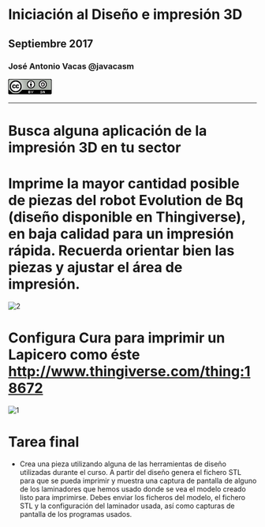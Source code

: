 # Iniciación al Diseño e impresión 3D

## Septiembre 2017

### José Antonio Vacas @javacasm
![CCbySA](images/CCbySQ_88x31.png)

* * *

# Busca alguna aplicación de la impresión 3D en tu sector

# Imprime la mayor cantidad posible de piezas del robot Evolution de Bq (diseño disponible en Thingiverse), en baja calidad para un impresión rápida. Recuerda orientar bien las piezas y ajustar el área de impresión.
![2](http://thingiverse-production-new.s3.amazonaws.com/renders/a8/29/d8/a7/86/Evolution_Dragon_preview_featured.jpg)

# Configura Cura para imprimir un Lapicero como éste http://www.thingiverse.com/thing:18672
![1](http://thingiverse-production-new.s3.amazonaws.com/renders/de/10/42/3e/ce/MMI_vaasjes_display_large_preview_featured.jpg)

# Tarea final
* Crea una pieza utilizando alguna de las herramientas de diseño utilizadas durante el curso. A partir del diseño genera el fichero STL para que se pueda imprimir y muestra una captura de pantalla de alguno de los laminadores que hemos usado donde se vea el modelo creado listo para imprimirse. Debes enviar los ficheros del modelo, el fichero STL y la configuración del laminador usada, así como capturas de pantalla de los programas usados.
